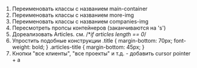 1. Переименовать классы с названием main-container
2. Переименовать классы с названием more-img
3. Переименовать классы с названием companies-img
4. Пересмотреть пропсы контейнеров (заканчиваются на 's')
5. Дореализовать Articles. см. /\*_if articles length == 0_/
6. Упростить подобные конструкции
   .title {
   margin-bottom: 70px;
   font-weight: bold;
   }
   .articles-title {
   margin-bottom: 45px;
   }
7. Кнопки "все клиенты", "все проекты" и т.д. - добавить cursor pointer + a
